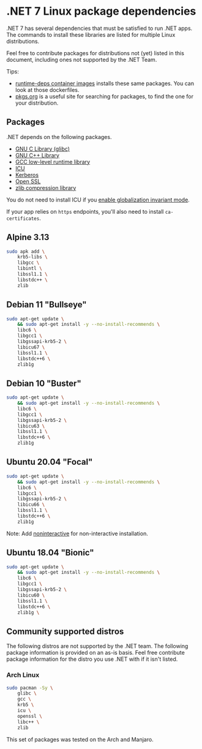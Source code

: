 # .NET 7 Linux package dependencies

.NET 7 has several dependencies that must be satisfied to run .NET apps. The commands to install these libraries are listed for multiple Linux distributions.

Feel free to contribute packages for distributions not (yet) listed in this document, including ones not supported by the .NET Team.

Tips:

- [runtime-deps container images](https://github.com/dotnet/dotnet-docker/tree/main/src/runtime-deps) installs these same packages. You can look at those dockerfiles.
- [pkgs.org](https://pkgs.org/) is a useful site for searching for packages, to find the one for your distribution.

## Packages

.NET depends on the following packages.

- [GNU C Library (glibc)](https://www.gnu.org/software/libc/libc.html)
- [GNU C++ Library](https://gcc.gnu.org/onlinedocs/libstdc++/)
- [GCC low-level runtime library](https://gcc.gnu.org/onlinedocs/gccint/Libgcc.html)
- [ICU](http://site.icu-project.org/)
- [Kerberos](http://web.mit.edu/kerberos/)
- [Open SSL](https://www.openssl.org/)
- [zlib compression library](https://www.zlib.net/)

You do not need to install ICU if you [enable globalization invariant mode](https://github.com/dotnet/runtime/blob/main/docs/design/features/globalization-invariant-mode.md#enabling-the-invariant-mode).

If your app relies on `https` endpoints, you'll also need to install `ca-certificates`.

## Alpine 3.13

```bash
sudo apk add \
    krb5-libs \
    libgcc \
    libintl \
    libssl1.1 \
    libstdc++ \
    zlib
```

## Debian 11 "Bullseye"

```bash
sudo apt-get update \
    && sudo apt-get install -y --no-install-recommends \
    libc6 \
    libgcc1 \
    libgssapi-krb5-2 \
    libicu67 \
    libssl1.1 \
    libstdc++6 \
    zlib1g
```

## Debian 10 "Buster"

```bash
sudo apt-get update \
    && sudo apt-get install -y --no-install-recommends \
    libc6 \
    libgcc1 \
    libgssapi-krb5-2 \
    libicu63 \
    libssl1.1 \
    libstdc++6 \
    zlib1g
```

## Ubuntu 20.04 "Focal"

```bash
sudo apt-get update \
    && sudo apt-get install -y --no-install-recommends \
    libc6 \
    libgcc1 \
    libgssapi-krb5-2 \
    libicu66 \
    libssl1.1 \
    libstdc++6 \
    zlib1g 
```

Note: Add [noninteractive](https://github.com/dotnet/dotnet-docker/blob/c0e8be8a44b47b1dcc2a5b4b2ebd92022087ac0b/src/runtime-deps/3.1/focal/arm64v8/Dockerfile#L4) for non-interactive installation.

## Ubuntu 18.04 "Bionic"

```bash
sudo apt-get update \
    && sudo apt-get install -y --no-install-recommends \
    libc6 \
    libgcc1 \
    libgssapi-krb5-2 \
    libicu60 \
    libssl1.1 \
    libstdc++6 \
    zlib1g \
```

## Community supported distros

The following distros are not supported by the .NET team. The following package information is provided on an as-is basis. Feel free contribute package information for the distro you use .NET with if it isn't listed.

### Arch Linux

```bash
sudo pacman -Sy \
    glibc \
    gcc \
    krb5 \
    icu \
    openssl \
    libc++ \
    zlib
```

This set of packages was tested on the Arch and Manjaro.
